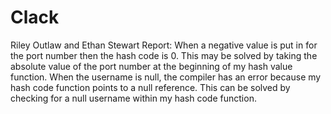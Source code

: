 # Clack
Riley Outlaw and Ethan Stewart
Report:
When a negative value is put in for the port number then the hash code is 0. This may be solved by taking the absolute value of the port number at the beginning of my hash value function.
When the username is null, the compiler has an error because my hash code function points to a null reference. This can be solved by checking for a null username within my hash code function.

